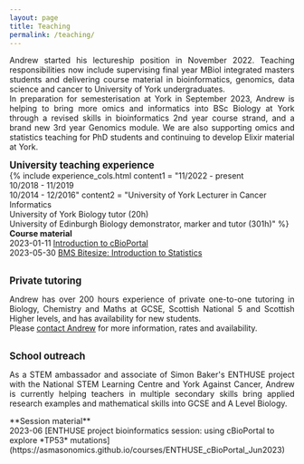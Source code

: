 ```yaml
---
layout: page
title: Teaching
permalink: /teaching/
---
```

<p align="justify">Andrew started his lectureship position in November 2022. Teaching responsibilities now include supervising final year MBiol integrated masters students and delivering course material in bioinformatics, genomics, data science and cancer to University of York undergraduates. <br/>In preparation for semesterisation at York in September 2023, Andrew is helping to bring more omics and informatics into BSc Biology at York through a revised skills in bioinformatics 2nd year course strand, and a brand new 3rd year Genomics module. We are also supporting omics and statistics teaching for PhD students and continuing to develop Elixir material at York.<br/></p>

<span style="font-size:1.2em;">**University teaching experience**</span><br/>
{% include experience_cols.html content1 = "11/2022 - present<br/>10/2018 - 11/2019<br/>10/2014 - 12/2016" content2 = "University of York Lecturer in Cancer Informatics<br/>University of York Biology tutor (20h)<br/>University of Edinburgh Biology demonstrator, marker and tutor (301h)" %}
<span style="font-size:1.02em;">**Course material**</span><br/>
2023-01-11  [Introduction to cBioPortal](https://asmasonomics.github.io/courses/Intro_cBioPortal_Jan2023)<br/>
2023-05-30  [BMS Bitesize: Introduction to Statistics](https://asmasonomics.github.io/courses/BMS_Bitesize_Statistics_May2023)
<br/>

<br/><span style="font-size:1.2em;">**Private tutoring**</span><br/>
<p align="justify">Andrew has over 200 hours experience of private one-to-one tutoring in Biology, Chemistry and Maths at GCSE, Scottish National 5 and Scottish Higher levels, and has availability for new students.<br/>
Please <a class="u-email" href="mailto:asmasonomics@gmail.com">contact Andrew</a> for more information, rates and availability.</p>

<br/><span style="font-size:1.2em;">**School outreach**</span><br/>
<p align="justify">As a STEM ambassador and associate of Simon Baker's ENTHUSE project with the National STEM Learning Centre and York Against Cancer, Andrew is currently helping teachers in multiple secondary skills bring applied research examples and mathematical skills into GCSE and A Level Biology.<br/></p>
<span style="font-size:1.02em;">**Session material**</span><br/>
2023-06  [ENTHUSE project bioinformatics session: using cBioPortal to explore *TP53* mutations](https://asmasonomics.github.io/courses/ENTHUSE_cBioPortal_Jun2023)
<br/>